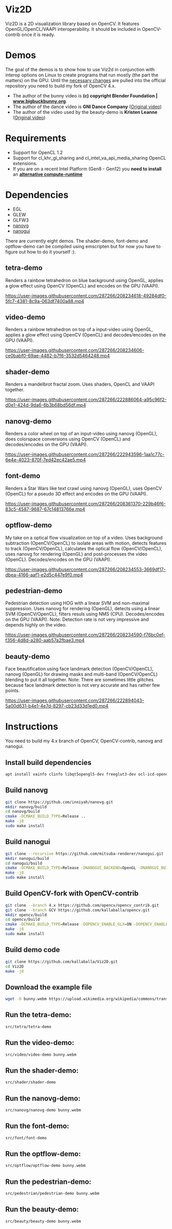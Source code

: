 # Viz2D
Viz2D is a 2D visualization library based on OpenCV.
It features OpenGL/OpenCL/VAAPI interoperability. 
It should be included in OpenCV-contrib once it is ready.

# Demos
The goal of the demos is to show how to use Viz2d in conjunction with interop options on Linux to create programs that run mostly (the part the matters) on the GPU. Until the [necessary changes](https://github.com/opencv/opencv/pulls/kallaballa) are pulled into the official repository you need to build my fork of OpenCV 4.x.

* The author of the bunny video is **(c) copyright Blender Foundation | www.bigbuckbunny.org**.
* The author of the dance video is **GNI Dance Company** ([Original video](https://www.youtube.com/watch?v=yg6LZtNeO_8))
* The author of the video used by the beauty-demo is **Kristen Leanne** ([Original video](https://www.youtube.com/watch?v=hUAT8Jm_dvw&t=11s))

# Requirements
* Support for OpenCL 1.2
* Support for cl_khr_gl_sharing and cl_intel_va_api_media_sharing OpenCL extensions.
* If you are on a recent Intel Platform (Gen8 - Gen12) you **need to install** an [**alternative compute-runtime**](https://github.com/kallaballa/compute-runtime)

# Dependencies
* EGL
* GLEW
* GLFW3
* [nanovg](https://github.com/inniyah/nanovg)
* [nanogui](https://github.com/mitsuba-renderer/nanogui)

There are currently eight demos. The shader-demo, font-demo and optflow-demo can be compiled using emscripten but for now you have to figure out  how to do it yourself :).

## tetra-demo
Renders a rainbow tetrahedron on blue background using OpenGL, applies a glow effect using OpenCV (OpenCL) and encodes on the GPU (VAAPI).

https://user-images.githubusercontent.com/287266/208234618-49284df0-5fc7-4381-8c9a-063df7400a88.mp4

## video-demo
Renders a rainbow tetrahedron on top of a input-video using OpenGL, applies a glow effect using OpenCV (OpenCL) and decodes/encodes on the GPU (VAAPI).

https://user-images.githubusercontent.com/287266/208234606-ce0babf0-69ae-4482-b7f6-3532d5464248.mp4

## shader-demo
Renders a mandelbrot fractal zoom. Uses shaders, OpenCL and VAAPI together.

https://user-images.githubusercontent.com/287266/222886064-a95c96f2-d0e1-424d-9da6-6b3b68bd56df.mp4

## nanovg-demo
Renders a color wheel on top of an input-video using nanovg (OpenGL), does colorspace conversions using OpenCV (OpenCL) and decodes/encodes on the GPU (VAAPI).

https://user-images.githubusercontent.com/287266/222943596-1aa1c77c-6e4e-4023-870f-7ed42ec42ae5.mp4

## font-demo
Renders a Star Wars like text crawl using nanovg (OpenGL), uses OpenCV (OpenCL) for a pseudo 3D effect and encodes on the GPU (VAAPI).

https://user-images.githubusercontent.com/287266/208361370-229b46f6-83c5-4587-9687-67c14813766e.mp4

## optflow-demo
My take on a optical flow visualization on top of a video. Uses background subtraction (OpenCV/OpenCL) to isolate areas with motion, detects features to track (OpenCV/OpenCL), calculates the optical flow (OpenCV/OpenCL), uses nanovg for rendering (OpenGL) and post-processes the video (OpenCL). Decodes/encodes on the GPU (VAAPI).

https://user-images.githubusercontent.com/287266/208234553-3669df17-dbea-4166-aaf1-e2d5c447e9f0.mp4

## pedestrian-demo
Pedestrian detection using HOG with a linear SVM and non-maximal suppression. Uses nanovg for rendering (OpenGL), detects using a linear SVM (OpenCV/OpenCL), filters resuls using NMS (CPU). Decodes/encodes on the GPU (VAAPI).
Note: Detection rate is not very impressive and depends highly on the video.

https://user-images.githubusercontent.com/287266/208234590-f76bc0ef-f356-4d8d-a280-aab57a2fbae3.mp4

## beauty-demo
Face beautification using face landmark detection (OpenCV/OpenCL), nanovg (OpenGL) for drawing masks and multi-band (OpenCV/OpenCL) blending to put it all together. Note: There are sometimes little glitches because face landmark detection is not very accurate and has rather few points.

https://user-images.githubusercontent.com/287266/222894043-5a00d631-b4e1-4e7d-8297-cb23d33d1ed0.mp4

# Instructions
You need to build my 4.x branch of OpenCV, OpenCV-contrib, nanovg and nanogui.

## Install build dependencies

```bash
apt install vainfo clinfo libqt5opengl5-dev freeglut3-dev ocl-icd-opencl-dev libavcodec-dev libavdevice-dev libavfilter-dev libavformat-dev libavutil-dev libpostproc-dev libswresample-dev libswscale-dev libglfw3-dev libstb-dev libglew-dev cmake make git-core build-essential opencl-clhpp-headers pkg-config zlib1g-dev doxygen
```

## Build nanovg

```bash
git clone https://github.com/inniyah/nanovg.git
mkdir nanovg/build
cd nanovg/build
cmake -DCMAKE_BUILD_TYPE=Release ..
make -j8
sudo make install
```

## Build nanogui

```bash
git clone --recursive https://github.com/mitsuba-renderer/nanogui.git
mkdir nanogui/build
cd nanogui/build
cmake -DCMAKE_BUILD_TYPE=Release -DNANOGUI_BACKEND=OpenGL -DNANOGUI_BUILD_EXAMPLES=OFF -DNANOGUI_BUILD_GLFW=OFF -DNANOGUI_BUILD_PYTHON=OFF ..
make -j8
sudo make install
```

## Build OpenCV-fork with OpenCV-contrib

```bash
git clone --branch 4.x https://github.com/opencv/opencv_contrib.git
git clone --branch GCV https://github.com/kallaballa/opencv.git
mkdir opencv/build
cd opencv/build
cmake -DCMAKE_BUILD_TYPE=Release -DOPENCV_ENABLE_GLX=ON -DOPENCV_ENABLE_EGL=ON -DOPENCV_FFMPEG_ENABLE_LIBAVDEVICE=ON -DWITH_OPENGL=ON -DWITH_QT=ON -DWITH_FFMPEG=ON -DOPENCV_FFMPEG_SKIP_BUILD_CHECK=ON -DWITH_VA=ON -DWITH_VA_INTEL=ON -DBUILD_PERF_TESTS=OFF -DBUILD_TESTS=OFF -DBUILD_EXAMPLES=OFF -DOPENCV_EXTRA_MODULES_PATH=../../opencv_contrib/modules/ -D BUILD_opencv_aruco=OFF ..
make -j8
sudo make install
```

## Build demo code

```bash
git clone https://github.com/kallaballa/Viz2D.git
cd Viz2D
make -j8
```
## Download the example file
```bash
wget -O bunny.webm https://upload.wikimedia.org/wikipedia/commons/transcoded/f/f3/Big_Buck_Bunny_first_23_seconds_1080p.ogv/Big_Buck_Bunny_first_23_seconds_1080p.ogv.1080p.vp9.webm
```
## Run the tetra-demo:

```bash
src/tetra/tetra-demo
```

## Run the video-demo:

```bash
src/video/video-demo bunny.webm
```

## Run the shader-demo:

```bash
src/shader/shader-demo
```

## Run the nanovg-demo:

```bash
src/nanovg/nanovg-demo bunny.webm
```

## Run the font-demo:

```bash
src/font/font-demo
```

## Run the optflow-demo:

```bash
src/optflow/optflow-demo bunny.webm
```

## Run the pedestrian-demo:

```bash
src/pedestrian/pedestrian-demo bunny.webm
```

## Run the beauty-demo:

```bash
src/beauty/beauty-demo bunny.webm
```

